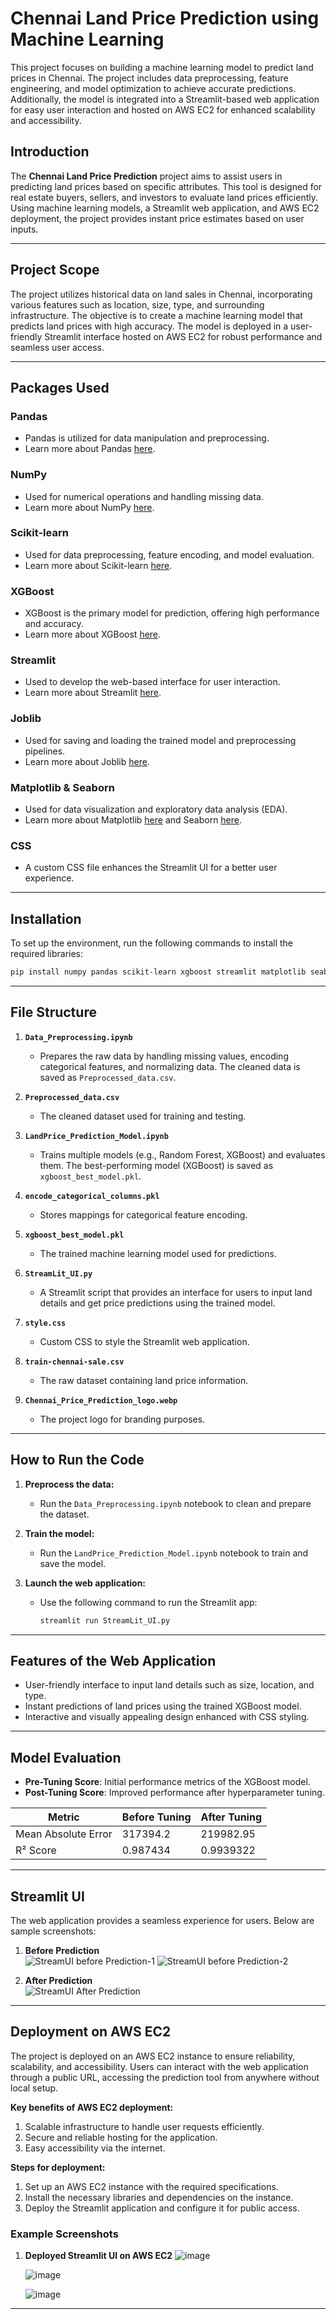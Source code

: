 # Chennai Land Price Prediction using Machine Learning

This project focuses on building a machine learning model to predict land prices in Chennai. The project includes data preprocessing, feature engineering, and model optimization to achieve accurate predictions. Additionally, the model is integrated into a Streamlit-based web application for easy user interaction and hosted on AWS EC2 for enhanced scalability and accessibility.

## Introduction

The **Chennai Land Price Prediction** project aims to assist users in predicting land prices based on specific attributes. This tool is designed for real estate buyers, sellers, and investors to evaluate land prices efficiently. Using machine learning models, a Streamlit web application, and AWS EC2 deployment, the project provides instant price estimates based on user inputs.

---

## Project Scope

The project utilizes historical data on land sales in Chennai, incorporating various features such as location, size, type, and surrounding infrastructure. The objective is to create a machine learning model that predicts land prices with high accuracy. The model is deployed in a user-friendly Streamlit interface hosted on AWS EC2 for robust performance and seamless user access.

---

## Packages Used

### Pandas
- Pandas is utilized for data manipulation and preprocessing.
- Learn more about Pandas [here](https://pandas.pydata.org/docs/).

### NumPy
- Used for numerical operations and handling missing data.
- Learn more about NumPy [here](https://numpy.org/doc/stable/).

### Scikit-learn
- Used for data preprocessing, feature encoding, and model evaluation.
- Learn more about Scikit-learn [here](https://scikit-learn.org/stable/).

### XGBoost
- XGBoost is the primary model for prediction, offering high performance and accuracy.
- Learn more about XGBoost [here](https://xgboost.readthedocs.io/en/stable/).

### Streamlit
- Used to develop the web-based interface for user interaction.
- Learn more about Streamlit [here](https://docs.streamlit.io/).

### Joblib
- Used for saving and loading the trained model and preprocessing pipelines.
- Learn more about Joblib [here](https://joblib.readthedocs.io/en/stable/).

### Matplotlib & Seaborn
- Used for data visualization and exploratory data analysis (EDA).
- Learn more about Matplotlib [here](https://matplotlib.org/) and Seaborn [here](https://seaborn.pydata.org/).

### CSS
- A custom CSS file enhances the Streamlit UI for a better user experience.

---

## Installation

To set up the environment, run the following commands to install the required libraries:

```bash
pip install numpy pandas scikit-learn xgboost streamlit matplotlib seaborn joblib
```

---

## File Structure

1. **`Data_Preprocessing.ipynb`**  
   - Prepares the raw data by handling missing values, encoding categorical features, and normalizing data. The cleaned data is saved as `Preprocessed_data.csv`.
     
2. **`Preprocessed_data.csv`**  
   - The cleaned dataset used for training and testing.
    
3. **`LandPrice_Prediction_Model.ipynb`**  
   - Trains multiple models (e.g., Random Forest, XGBoost) and evaluates them. The best-performing model (XGBoost) is saved as `xgboost_best_model.pkl`.
  
4. **`encode_categorical_columns.pkl`**  
   - Stores mappings for categorical feature encoding.

5. **`xgboost_best_model.pkl`**  
   - The trained machine learning model used for predictions.

6. **`StreamLit_UI.py`**  
   - A Streamlit script that provides an interface for users to input land details and get price predictions using the trained model.

7. **`style.css`**  
   - Custom CSS to style the Streamlit web application.

8. **`train-chennai-sale.csv`**  
   - The raw dataset containing land price information.

9. **`Chennai_Price_Prediction_logo.webp`**  
   - The project logo for branding purposes.

---

## How to Run the Code

1. **Preprocess the data:**
   - Run the `Data_Preprocessing.ipynb` notebook to clean and prepare the dataset.

2. **Train the model:**
   - Run the `LandPrice_Prediction_Model.ipynb` notebook to train and save the model.

3. **Launch the web application:**
   - Use the following command to run the Streamlit app:
     ```bash
     streamlit run StreamLit_UI.py
     ```

---

## Features of the Web Application

- User-friendly interface to input land details such as size, location, and type.
- Instant predictions of land prices using the trained XGBoost model.
- Interactive and visually appealing design enhanced with CSS styling.

---

## Model Evaluation

- **Pre-Tuning Score**: Initial performance metrics of the XGBoost model.
- **Post-Tuning Score**: Improved performance after hyperparameter tuning.

| Metric              | Before Tuning      | After Tuning |
|---------------------|--------------------|--------------|
| Mean Absolute Error | 317394.2           | 219982.95    |
| R² Score            | 0.987434           | 0.9939322    |

---

## Streamlit UI

The web application provides a seamless experience for users. Below are sample screenshots:

1. **Before Prediction**  
   ![StreamUI before Prediction-1](https://github.com/user-attachments/assets/f6edd8aa-a0e9-4175-9c72-f0abfec4b350)
   ![StreamUI before Prediction-2](https://github.com/user-attachments/assets/05c3fc88-de58-4bf3-bfb6-4de37cb2b3cf)

2. **After Prediction**  
   ![StreamUI After Prediction](https://github.com/user-attachments/assets/28cee394-861b-4cc9-ab2d-589c742733b2)

---

## Deployment on AWS EC2

The project is deployed on an AWS EC2 instance to ensure reliability, scalability, and accessibility. Users can interact with the web application through a public URL, accessing the prediction tool from anywhere without local setup. 

**Key benefits of AWS EC2 deployment:**
1. Scalable infrastructure to handle user requests efficiently.
2. Secure and reliable hosting for the application.
3. Easy accessibility via the internet.

**Steps for deployment:**
1. Set up an AWS EC2 instance with the required specifications.
2. Install the necessary libraries and dependencies on the instance.
3. Deploy the Streamlit application and configure it for public access.

### Example Screenshots

1. **Deployed Streamlit UI on AWS EC2**
   ![image](https://github.com/user-attachments/assets/ab2f00f6-4548-4d11-9adc-8ae02aa378d0)

   ![image](https://github.com/user-attachments/assets/858d87f6-2303-4b39-9877-20eac7cb2bb6)

   ![image](https://github.com/user-attachments/assets/7e4c9ccb-68bc-4f11-b36a-b392f670feb5)


---


